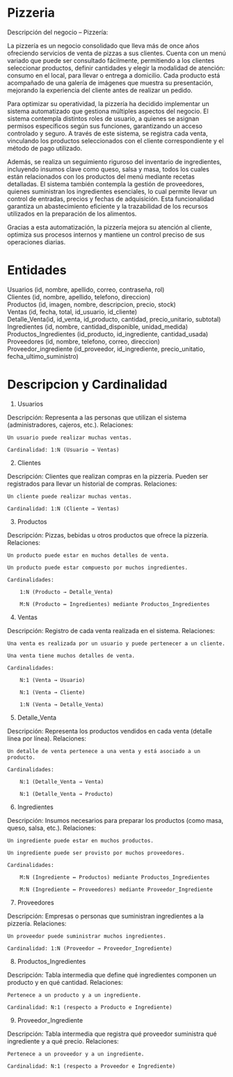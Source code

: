 # Pizzeria
Descripción del negocio – Pizzería:

La pizzería es un negocio consolidado que lleva más de once años ofreciendo servicios de venta de pizzas a sus clientes. Cuenta con un menú variado que puede ser consultado fácilmente, permitiendo a los clientes seleccionar productos, definir cantidades y elegir la modalidad de atención: consumo en el local, para llevar o entrega a domicilio. Cada producto está acompañado de una galería de imágenes que muestra su presentación, mejorando la experiencia del cliente antes de realizar un pedido.

Para optimizar su operatividad, la pizzería ha decidido implementar un sistema automatizado que gestiona múltiples aspectos del negocio. El sistema contempla distintos roles de usuario, a quienes se asignan permisos específicos según sus funciones, garantizando un acceso controlado y seguro. A través de este sistema, se registra cada venta, vinculando los productos seleccionados con el cliente correspondiente y el método de pago utilizado.

Además, se realiza un seguimiento riguroso del inventario de ingredientes, incluyendo insumos clave como queso, salsa y masa, todos los cuales están relacionados con los productos del menú mediante recetas detalladas. El sistema también contempla la gestión de proveedores, quienes suministran los ingredientes esenciales, lo cual permite llevar un control de entradas, precios y fechas de adquisición. Esta funcionalidad garantiza un abastecimiento eficiente y la trazabilidad de los recursos utilizados en la preparación de los alimentos.

Gracias a esta automatización, la pizzería mejora su atención al cliente, optimiza sus procesos internos y mantiene un control preciso de sus operaciones diarias.

# Entidades 
Usuarios (id, nombre, apellido, correo, contraseña, rol)      
Clientes (id, nombre, apellido, telefono, direccion)            
Productos (id, imagen, nombre, descripcion, precio, stock)         
Ventas (id, fecha, total, id_usuario, id_cliente)       
Detalle_Venta(id, id_venta, id_producto, cantidad, precio_unitario, subtotal)      
Ingredientes (id, nombre, cantidad_disponible, unidad_medida)         
Productos_Ingredientes (id_producto, id_ingrediente, cantidad_usada)       
Proveedores (id, nombre, telefono, correo, direccion)         
Proveedor_ingrediente (id_proveedor, id_ingrediente, precio_unitatio, fecha_ultimo_suministro)    

# Descripcion y Cardinalidad
 1. Usuarios

Descripción: Representa a las personas que utilizan el sistema (administradores, cajeros, etc.).
Relaciones:

    Un usuario puede realizar muchas ventas.

    Cardinalidad: 1:N (Usuario → Ventas)

 2. Clientes

Descripción: Clientes que realizan compras en la pizzería. Pueden ser registrados para llevar un historial de compras.
Relaciones:

    Un cliente puede realizar muchas ventas.

    Cardinalidad: 1:N (Cliente → Ventas)

 3. Productos

Descripción: Pizzas, bebidas u otros productos que ofrece la pizzería.
Relaciones:

    Un producto puede estar en muchos detalles de venta.

    Un producto puede estar compuesto por muchos ingredientes.

    Cardinalidades:

        1:N (Producto → Detalle_Venta)

        M:N (Producto ↔ Ingredientes) mediante Productos_Ingredientes

 4. Ventas

Descripción: Registro de cada venta realizada en el sistema.
Relaciones:

    Una venta es realizada por un usuario y puede pertenecer a un cliente.

    Una venta tiene muchos detalles de venta.

    Cardinalidades:

        N:1 (Venta → Usuario)

        N:1 (Venta → Cliente)

        1:N (Venta → Detalle_Venta)

 5. Detalle_Venta

Descripción: Representa los productos vendidos en cada venta (detalle línea por línea).
Relaciones:

    Un detalle de venta pertenece a una venta y está asociado a un producto.

    Cardinalidades:

        N:1 (Detalle_Venta → Venta)

        N:1 (Detalle_Venta → Producto)

 6. Ingredientes

Descripción: Insumos necesarios para preparar los productos (como masa, queso, salsa, etc.).
Relaciones:

    Un ingrediente puede estar en muchos productos.

    Un ingrediente puede ser provisto por muchos proveedores.

    Cardinalidades:

        M:N (Ingrediente ↔ Productos) mediante Productos_Ingredientes

        M:N (Ingrediente ↔ Proveedores) mediante Proveedor_Ingrediente

 7. Proveedores

Descripción: Empresas o personas que suministran ingredientes a la pizzería.
Relaciones:

    Un proveedor puede suministrar muchos ingredientes.

    Cardinalidad: 1:N (Proveedor → Proveedor_Ingrediente)

 8. Productos_Ingredientes

Descripción: Tabla intermedia que define qué ingredientes componen un producto y en qué cantidad.
Relaciones:

    Pertenece a un producto y a un ingrediente.

    Cardinalidad: N:1 (respecto a Producto e Ingrediente)

 9. Proveedor_Ingrediente

Descripción: Tabla intermedia que registra qué proveedor suministra qué ingrediente y a qué precio.
Relaciones:

    Pertenece a un proveedor y a un ingrediente.

    Cardinalidad: N:1 (respecto a Proveedor e Ingrediente)

    